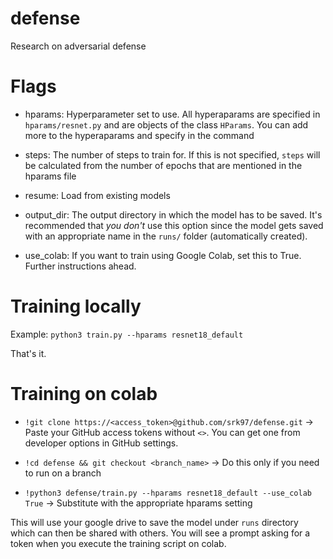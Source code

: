 # defense
Research on adversarial defense


# Flags

- hparams: Hyperparameter set to use. All hyperaparams are specified in `hparams/resnet.py` and are objects of the class `HParams`. You can add more to the hyperaparams and specify in the command

- steps: The number of steps to train for. If this is not specified, `steps` will be calculated from the number of epochs that are mentioned in the hparams file

- resume: Load from existing models

- output_dir: The output directory in which the model has to be saved. It's recommended that *you don't* use this option since the model gets saved with an appropriate name in the `runs/` folder (automatically created).

- use_colab: If you want to train using Google Colab, set this to True. Further instructions ahead.

# Training locally

Example: `python3 train.py --hparams resnet18_default`

That's it.

# Training on colab

- `!git clone https://<access_token>@github.com/srk97/defense.git` -> Paste your GitHub access tokens without `<>`. You can get one from developer options in GitHub settings. 

- `!cd defense && git checkout <branch_name>` -> Do this only if you need to run on a branch

- `!python3 defense/train.py --hparams resnet18_default --use_colab True` -> Substitute with the appropriate hparams setting

This will use your google drive to save the model under `runs` directory which can then be shared with others. You will see a prompt asking for a token when you execute the training script on colab. 
